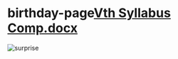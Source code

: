 # birthday-page[Vth Syllabus Comp.docx](https://github.com/user-attachments/files/21503889/Vth.Syllabus.Comp.docx)
![surprise](https://github.com/user-attachments/assets/286eb2cc-113d-490c-9142-eeb028bd1d4c)
